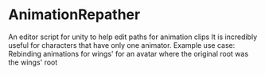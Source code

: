 # AnimationRepather
An editor script for unity to help edit paths for animation clips
It is incredibly useful for characters that have only one animator.
Example use case: Rebinding animations for wings' for an avatar where the original root was the wings' root
